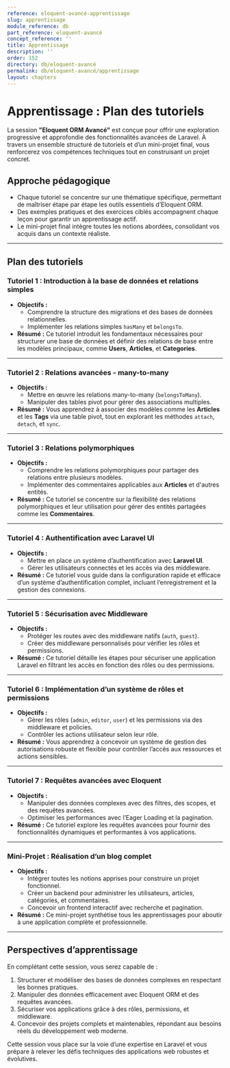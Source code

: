```yaml
---
reference: eloquent-avancé-apprentissage
slug: apprentissage
module_reference: db
part_reference: eloquent-avancé
concept_reference: ''
title: Apprentissage
description: ''
order: 152
directory: db/eloquent-avancé
permalink: db/eloquent-avancé/apprentissage
layout: chapters
---
```



# **Apprentissage : Plan des tutoriels**

La session **"Eloquent ORM Avancé"** est conçue pour offrir une exploration progressive et approfondie des fonctionnalités avancées de Laravel. À travers un ensemble structuré de tutoriels et d’un mini-projet final, vous renforcerez vos compétences techniques tout en construisant un projet concret. 

## **Approche pédagogique**  
- Chaque tutoriel se concentre sur une thématique spécifique, permettant de maîtriser étape par étape les outils essentiels d’Eloquent ORM.  
- Des exemples pratiques et des exercices ciblés accompagnent chaque leçon pour garantir un apprentissage actif.  
- Le mini-projet final intègre toutes les notions abordées, consolidant vos acquis dans un contexte réaliste.

---

## **Plan des tutoriels**

### **Tutoriel 1 : Introduction à la base de données et relations simples**  
- **Objectifs :**  
  - Comprendre la structure des migrations et des bases de données relationnelles.  
  - Implémenter les relations simples `hasMany` et `belongsTo`.  
- **Résumé :** Ce tutoriel introduit les fondamentaux nécessaires pour structurer une base de données et définir des relations de base entre les modèles principaux, comme **Users**, **Articles**, et **Categories**.

---

### **Tutoriel 2 : Relations avancées - many-to-many**  
- **Objectifs :**  
  - Mettre en œuvre les relations many-to-many (`belongsToMany`).  
  - Manipuler des tables pivot pour gérer des associations multiples.  
- **Résumé :** Vous apprendrez à associer des modèles comme les **Articles** et les **Tags** via une table pivot, tout en explorant les méthodes `attach`, `detach`, et `sync`.

---

### **Tutoriel 3 : Relations polymorphiques**  
- **Objectifs :**  
  - Comprendre les relations polymorphiques pour partager des relations entre plusieurs modèles.  
  - Implémenter des commentaires applicables aux **Articles** et d'autres entités.  
- **Résumé :** Ce tutoriel se concentre sur la flexibilité des relations polymorphiques et leur utilisation pour gérer des entités partagées comme les **Commentaires**.

---

### **Tutoriel 4 : Authentification avec Laravel UI**  
- **Objectifs :**  
  - Mettre en place un système d’authentification avec **Laravel UI**.  
  - Gérer les utilisateurs connectés et les accès via des middleware.  
- **Résumé :** Ce tutoriel vous guide dans la configuration rapide et efficace d’un système d’authentification complet, incluant l’enregistrement et la gestion des connexions.

---

### **Tutoriel 5 : Sécurisation avec Middleware**  
- **Objectifs :**  
  - Protéger les routes avec des middleware natifs (`auth`, `guest`).  
  - Créer des middleware personnalisés pour vérifier les rôles et permissions.  
- **Résumé :** Ce tutoriel détaille les étapes pour sécuriser une application Laravel en filtrant les accès en fonction des rôles ou des permissions.

---

### **Tutoriel 6 : Implémentation d’un système de rôles et permissions**  
- **Objectifs :**  
  - Gérer les rôles (`admin`, `editor`, `user`) et les permissions via des middleware et policies.  
  - Contrôler les actions utilisateur selon leur rôle.  
- **Résumé :** Vous apprendrez à concevoir un système de gestion des autorisations robuste et flexible pour contrôler l’accès aux ressources et actions sensibles.

---

### **Tutoriel 7 : Requêtes avancées avec Eloquent**  
- **Objectifs :**  
  - Manipuler des données complexes avec des filtres, des scopes, et des requêtes avancées.  
  - Optimiser les performances avec l’Eager Loading et la pagination.  
- **Résumé :** Ce tutoriel explore les requêtes avancées pour fournir des fonctionnalités dynamiques et performantes à vos applications.

---

### **Mini-Projet : Réalisation d’un blog complet**  
- **Objectifs :**  
  - Intégrer toutes les notions apprises pour construire un projet fonctionnel.  
  - Créer un backend pour administrer les utilisateurs, articles, catégories, et commentaires.  
  - Concevoir un frontend interactif avec recherche et pagination.  
- **Résumé :** Ce mini-projet synthétise tous les apprentissages pour aboutir à une application complète et professionnelle.

---

## **Perspectives d’apprentissage**
En complétant cette session, vous serez capable de :  
1. Structurer et modéliser des bases de données complexes en respectant les bonnes pratiques.  
2. Manipuler des données efficacement avec Eloquent ORM et des requêtes avancées.  
3. Sécuriser vos applications grâce à des rôles, permissions, et middleware.  
4. Concevoir des projets complets et maintenables, répondant aux besoins réels du développement web moderne.  

Cette session vous place sur la voie d’une expertise en Laravel et vous prépare à relever les défis techniques des applications web robustes et évolutives.
